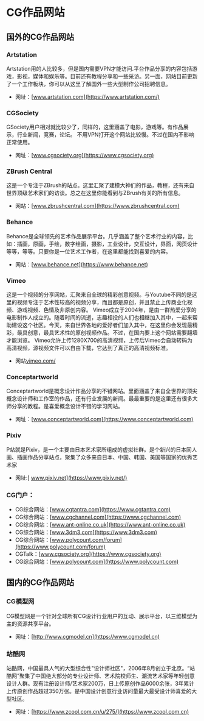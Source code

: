 # CG作品网站

## 国外的CG作品网站
### Artstation

Artstation用的人比较多，但是国内需要VPN才能访问.平台作品分享的内容包括游戏，影视，媒体和娱乐等。目前还有教程分享和一些采访。另一面，网站目前更新了一个工作板块，你可以从这里了解国外一些大型制作公司招聘信息。
* 网址：[www.artstation.com](https://www.artstation.com/)

### CGSociety

GSociety用户相对就比较少了，同样的，这里涵盖了电影，游戏等。有作品展示，行业新闻，竞赛，论坛。
不用VPN打开这个网站比较慢。不过在国内不影响正常使用。
* 网址：[www.cgsociety.org](https://www.cgsociety.org)

### ZBrush Central

这是一个专注于ZBrush的站点。这里汇聚了建模大神们的作品，教程，还有来自世界顶级艺术家们的访谈。总之在这里你能看到与ZBrush有关的所有信息。
* 网站：[www.zbrushcentral.com](https://www.zbrushcentral.com)

### Behance
Behance是全球领先的艺术作品展示平台。几乎涵盖了整个艺术行业的内容，比如：插画，原画，手绘，数字绘画，摄影，工业设计，交互设计，界面，网页设计等等，等等。只要你是一位艺术工作者，在这里都能找到喜爱的内容。
* 网站：[www.behance.net](https://www.behance.net)

### Vimeo

这是一个视频的分享网站，汇聚来自全球的精彩创意视频。与Youtube不同的是这里的视频专注于艺术性较高的视频分享，而且都是原创，并且禁止上传商业化视频、游戏视频、色情及非原创内容。
Vimeo成立于2004年，是由一群热爱分享的电影制作人成立的。随着时间的流逝，志趣相投的人们也相继加入其中，一起来帮助建设这个社区。今天，来自世界各地的爱好者们加入其中，在这里你会发现最精彩，最具创意，最具艺术性的原创视频作品。不过，在国内要上这个网站需要翻墙才能浏览。
Vimeo允许上传1280X700的高清视频，上传后Vimeo会自动转码为高清视频，源视频文件可以自由下载，它达到了真正的高清视频标准。

* 网站[vimeo.com/](https://vimeo.com/)

### Conceptartworld

Conceptartworld是概念设计作品分享的不错网站。里面涵盖了来自全世界的顶尖概念设计师和工作室的作品，还有行业发展的新闻。最最重要的是这里还有很多大师分享的教程。是喜爱概念设计不错的学习网站。
* 网址：[www.conceptartworld.com](https://www.conceptartworld.com)

### Pixiv

P站就是Pixiv，是一个主要由日本艺术家所组成的虚拟社群。是个新兴的日本同人画、插画作品分享站点，聚集了众多来自日本、中国、韩国、美国等国家的优秀艺术家
* 网址:[ www.pixiv.net](https://www.pixiv.net/)

### CG门户：
* CG综合网站：[www.cgtantra.com](https://www.cgtantra.com)
* CG综合网站：[www.cgchannel.com](https://www.cgchannel.com)
* CG综合网站：[www.ant-online.co.uk](https://www.ant-online.co.uk)
* CG综合网站：[www.3dm3.com](https://www.3dm3.com)
* CG综合网站：[www.polycount.com/forum](https://www.polycount.com/forum)
* CGTalk：[www.cgsociety.org](https://www.cgsociety.org)
* CG综合网站：[www.polycount.com](https://www.polycount.com)


## 国内的CG作品网站

### CG模型网
CG模型网是一个针对全球所有CG设计行业用户的互动、展示平台，以三维模型为主的资源共享平台。
* 网址：[http://www.cgmodel.cn](https://www.cgmodel.cn)

### 站酷网

站酷网，中国最具人气的大型综合性"设计师社区"，2006年8月创立于北京。“站酷网”聚集了中国绝大部分的专业设计师、艺术院校师生、潮流艺术家等年轻创意设计人群。现有注册设计师/艺术家200万，日上传原创作品6000余张，3年累计上传原创作品超过350万张。是中国设计创意行业访问量最大最受设计师喜爱的大型社区。

* 网址：[https://www.zcool.com.cn/u/275/](https://www.zcool.com.cn)